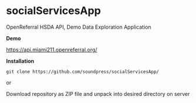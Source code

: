 # socialServicesApp
OpenReferral HSDA API, Demo Data Exploration Application

**Demo**

https://api.miami211.openreferral.org/

**Installation**
```
git clone https://github.com/soundpress/socialServicesApp/
```
or

Download repository as ZIP file and unpack into desired directory on server
